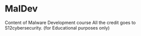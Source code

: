 # MalDev
Content of Malware Development course
All the credit goes to S12cybersecurity. 
(for Educational purposes only)
